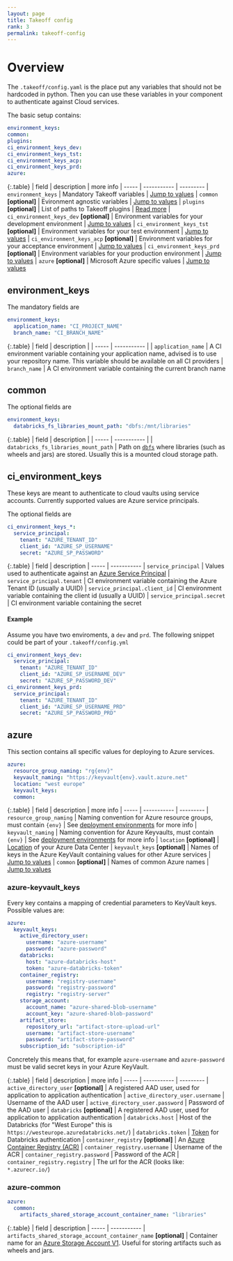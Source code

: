 ```yaml
---
layout: page
title: Takeoff config
rank: 3
permalink: takeoff-config
---
```


# Overview
The `.takeoff/config.yaml` is the place put any variables that should not be hardcoded in python. Then you can use these variables in your component to authenticate against Cloud services.

The basic setup contains:

```yaml
environment_keys:
common:
plugins:
ci_environment_keys_dev:
ci_environment_keys_tst:
ci_environment_keys_acp:
ci_environment_keys_prd:
azure:
```

{:.table}
| field | description | more info
| ----- | ----------- | ---------
| `environment_keys` | Mandatory Takeoff variables | [Jump to values](takeoff-config#environment_keys)
| `common` __[optional]__ | Evironment agnostic variables | [Jump to values](takeoff-config#common)
| `plugins` __[optional]__ | List of paths to Takeoff plugins | [Read more](takeoff-plugins)
| `ci_environment_keys_dev` __[optional]__ | Environment variables for your development environment | [Jump to values](takeoff-config#ci_environment_keys)
| `ci_environment_keys_tst` __[optional]__ | Environment variables for your test environment | [Jump to values](takeoff-config#ci_environment_keys)
| `ci_environment_keys_acp` __[optional]__ | Environment variables for your acceptance environment | [Jump to values](takeoff-config#ci_environment_keys)
| `ci_environment_keys_prd` __[optional]__ | Environment variables for your production environment | [Jump to values](takeoff-config#ci_environment_keys)
| `azure` __[optional]__ | Microsoft Azure specific values | [Jump to values](takeoff-config#azure)

## environment_keys

The mandatory fields are
```yaml
environment_keys:
  application_name: "CI_PROJECT_NAME"
  branch_name: "CI_BRANCH_NAME"
```

{:.table}
| field | description |
| ----- | ----------- |
| `application_name` | A CI environment variable containing your application name, advised is to use your repository name. This variable should be available on all CI providers
| `branch_name` |  A CI environment variable containing the current branch name


## common

The optional fields are
```yaml
environment_keys:
  databricks_fs_libraries_mount_path: "dbfs:/mnt/libraries"
```

{:.table}
| field | description |
| ----- | ----------- |
| `databricks_fs_libraries_mount_path` | Path on [`dbfs`](https://docs.databricks.com/user-guide/databricks-file-system.html) where libraries (such as wheels and jars) are stored. Usually this is a mounted cloud storage path.

## ci_environment_keys

These keys are meant to authenticate to cloud vaults using service accounts. Currently supported values are Azure service principals.

The optional fields are
```yaml
ci_environment_keys_*:
  service_principal: 
    tenant: "AZURE_TENANT_ID"
    client_id: "AZURE_SP_USERNAME"
    secret: "AZURE_SP_PASSWORD"
```

{:.table}
| field | description 
| ----- | ----------- 
| `service_principal` | Values used to authenticate against an [Azure Service Principal](https://docs.microsoft.com/en-us/azure/active-directory/develop/app-objects-and-service-principals)
| `service_principal.tenant` | CI environment variable containing the Azure Tenant ID (usually a UUID)
| `service_principal.client_id` | CI environment variable containing the client id (usually a UUID)
| `service_principal.secret` | CI environment variable containing the secret 

#### Example 

Assume you have two enviroments, a `dev` and `prd`. The following snippet could be part of your `.takeoff/config.yml`

```yaml
ci_environment_keys_dev:
  service_principal: 
    tenant: "AZURE_TENANT_ID"
    client_id: "AZURE_SP_USERNAME_DEV"
    secret: "AZURE_SP_PASSWORD_DEV"
ci_environment_keys_prd:
  service_principal: 
    tenant: "AZURE_TENANT_ID"
    client_id: "AZURE_SP_USERNAME_PRD"
    secret: "AZURE_SP_PASSWORD_PRD"
```

## azure

This section contains all specific values for deploying to Azure services.

```yaml
azure:
  resource_group_naming: "rg{env}"
  keyvault_naming: "https://keyvault{env}.vault.azure.net"
  location: "west europe"
  keyvault_keys: 
  common: 
```

{:.table}
| field | description | more info
| ----- | ----------- | ---------
| `resource_group_naming` | Naming convention for Azure resource groups, must contain `{env}` | See [deployment environments](deployment-environments) for more info
| `keyvault_naming` | Naming convention for Azure Keyvaults, must contain `{env}` | See [deployment environments](deployment-environments) for more info
| `location` __[optional]__ | [Location](https://azure.microsoft.com/en-us/global-infrastructure/locations/) of your Azure Data Center
| `keyvault_keys` __[optional]__ | Names of keys in the Azure KeyVault containing values for other Azure services | [Jump to values](takeoff-config#azure-keyvault_keys)
| `common` __[optional]__ | Names of common Azure names | [Jump to values](takeoff-config#azure-common)


### azure-keyvault_keys

Every key contains a mapping of credential parameters to KeyVault keys. Possible values are:

```yaml
azure:
  keyvault_keys: 
    active_directory_user:
      username: "azure-username"
      password: "azure-password"
    databricks:
      host: "azure-databricks-host"
      token: "azure-databricks-token"
    container_registry:
      username: "registry-username"
      password: "registry-password"
      registry: "registry-server"
    storage_account:
      account_name: "azure-shared-blob-username"
      account_key: "azure-shared-blob-password"
    artifact_store:
      repository_url: "artifact-store-upload-url"
      username: "artifact-store-username"
      password: "artifact-store-password"
    subscription_id: "subscription-id"
```

Concretely this means that, for example `azure-username` and `azure-password` must be valid secret keys in your Azure KeyVault.

{:.table}
| field | description | more info
| ----- | ----------- | ---------
| `active_directory_user` __[optional]__ | A registered AAD user, used for application to application authentication
| `active_directory_user.username` | Username of the AAD user
| `active_directory_user.password` | Password of the AAD user
| `databricks` __[optional]__ | A registered AAD user, used for application to application authentication
| `databricks.host` | Host of the Databricks (for "West Europe" this is `https://westeurope.azuredatabricks.net/`)
| `databricks.token` | [Token](https://docs.databricks.com/api/latest/authentication.html) for Databricks authentication
| `container_registry` __[optional]__ | An [Azure Container Registry (ACR)](https://azure.microsoft.com/en-us/services/container-registry/)
| `container_registry.username` | Username of the ACR
| `container_registry.password` | Password of the ACR
| `container_registry.registry` | The url for the ACR (looks like: `*.azurecr.io/`)

### azure-common
```yaml
azure:
  common:
    artifacts_shared_storage_account_container_name: "libraries"
```

{:.table}
| field | description 
| ----- | ----------- 
| `artifacts_shared_storage_account_container_name` __[optional]__ | Container name for an [Azure Storage Account V1](https://docs.microsoft.com/en-us/azure/storage/common/storage-account-overview). Useful for storing artifacts such as wheels and jars.

